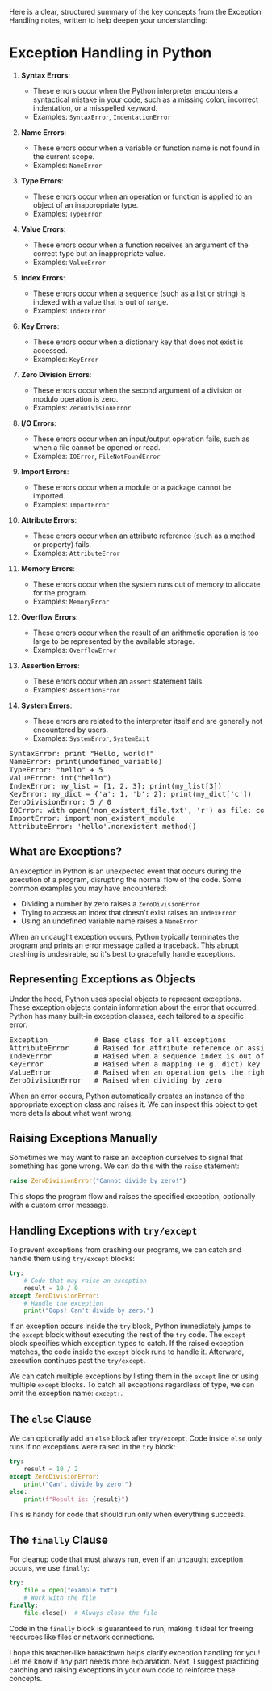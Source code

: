 Here is a clear, structured summary of the key concepts from the Exception Handling notes, written to help deepen your understanding:

# Exception Handling in Python


1. **Syntax Errors**:
   - These errors occur when the Python interpreter encounters a syntactical mistake in your code, such as a missing colon, incorrect indentation, or a misspelled keyword.
   - Examples: `SyntaxError`, `IndentationError`

2. **Name Errors**:
   - These errors occur when a variable or function name is not found in the current scope.
   - Examples: `NameError`

3. **Type Errors**:
   - These errors occur when an operation or function is applied to an object of an inappropriate type.
   - Examples: `TypeError`

4. **Value Errors**:
   - These errors occur when a function receives an argument of the correct type but an inappropriate value.
   - Examples: `ValueError`

5. **Index Errors**:
   - These errors occur when a sequence (such as a list or string) is indexed with a value that is out of range.
   - Examples: `IndexError`

6. **Key Errors**:
   - These errors occur when a dictionary key that does not exist is accessed.
   - Examples: `KeyError`

7. **Zero Division Errors**:
   - These errors occur when the second argument of a division or modulo operation is zero.
   - Examples: `ZeroDivisionError`

8. **I/O Errors**:
   - These errors occur when an input/output operation fails, such as when a file cannot be opened or read.
   - Examples: `IOError`, `FileNotFoundError`

9. **Import Errors**:
   - These errors occur when a module or a package cannot be imported.
   - Examples: `ImportError`

10. **Attribute Errors**:
    - These errors occur when an attribute reference (such as a method or property) fails.
    - Examples: `AttributeError`

11. **Memory Errors**:
    - These errors occur when the system runs out of memory to allocate for the program.
    - Examples: `MemoryError`

12. **Overflow Errors**:
    - These errors occur when the result of an arithmetic operation is too large to be represented by the available storage.
    - Examples: `OverflowError`

13. **Assertion Errors**:
    - These errors occur when an `assert` statement fails.
    - Examples: `AssertionError`

14. **System Errors**:
    - These errors are related to the interpreter itself and are generally not encountered by users.
    - Examples: `SystemError`, `SystemExit`

<pre>
SyntaxError: print "Hello, world!"
NameError: print(undefined_variable)
TypeError: "hello" + 5
ValueError: int("hello")
IndexError: my_list = [1, 2, 3]; print(my_list[3])
KeyError: my_dict = {'a': 1, 'b': 2}; print(my_dict['c'])
ZeroDivisionError: 5 / 0
IOError: with open('non_existent_file.txt', 'r') as file: content = file.read()
ImportError: import non_existent_module
AttributeError: 'hello'.nonexistent_method()
</pre>

## What are Exceptions?
An exception in Python is an unexpected event that occurs during the execution of a program, disrupting the normal flow of the code. Some common examples you may have encountered:
- Dividing a number by zero raises a `ZeroDivisionError`
- Trying to access an index that doesn't exist raises an `IndexError` 
- Using an undefined variable name raises a `NameError`

When an uncaught exception occurs, Python typically terminates the program and prints an error message called a traceback. This abrupt crashing is undesirable, so it's best to gracefully handle exceptions.

## Representing Exceptions as Objects
Under the hood, Python uses special objects to represent exceptions. These exception objects contain information about the error that occurred. Python has many built-in exception classes, each tailored to a specific error:

<pre>
Exception           # Base class for all exceptions
AttributeError      # Raised for attribute reference or assignment failure
IndexError          # Raised when a sequence index is out of range
KeyError            # Raised when a mapping (e.g. dict) key is not found
ValueError          # Raised when an operation gets the right type but wrong value
ZeroDivisionError   # Raised when dividing by zero
</pre>

When an error occurs, Python automatically creates an instance of the appropriate exception class and raises it. We can inspect this object to get more details about what went wrong.

## Raising Exceptions Manually
Sometimes we may want to raise an exception ourselves to signal that something has gone wrong. We can do this with the `raise` statement:

```python
raise ZeroDivisionError("Cannot divide by zero!")
```

This stops the program flow and raises the specified exception, optionally with a custom error message.

## Handling Exceptions with `try/except` 
To prevent exceptions from crashing our programs, we can catch and handle them using `try/except` blocks:

```python
try:
    # Code that may raise an exception
    result = 10 / 0
except ZeroDivisionError:
    # Handle the exception
    print("Oops! Can't divide by zero.")
```

If an exception occurs inside the `try` block, Python immediately jumps to the `except` block without executing the rest of the `try` code. The `except` block specifies which exception types to catch. If the raised exception matches, the code inside the `except` block runs to handle it. Afterward, execution continues past the `try/except`.

We can catch multiple exceptions by listing them in the `except` line or using multiple `except` blocks. To catch all exceptions regardless of type, we can omit the exception name: `except:`.

## The `else` Clause
We can optionally add an `else` block after `try/except`. Code inside `else` only runs if no exceptions were raised in the `try` block:

```python
try:
    result = 10 / 2
except ZeroDivisionError:
    print("Can't divide by zero!")
else:
    print(f"Result is: {result}")
```

This is handy for code that should run only when everything succeeds.

## The `finally` Clause
For cleanup code that must always run, even if an uncaught exception occurs, we use `finally`:

```python
try:
    file = open("example.txt")
    # Work with the file
finally:
    file.close()  # Always close the file
```

Code in the `finally` block is guaranteed to run, making it ideal for freeing resources like files or network connections.

I hope this teacher-like breakdown helps clarify exception handling for you! Let me know if any part needs more explanation. Next, I suggest practicing catching and raising exceptions in your own code to reinforce these concepts.
